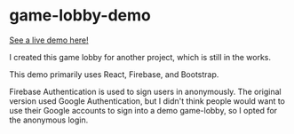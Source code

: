 # game-lobby-demo

[See a live demo here!](https://game-lobby-demo.web.app/)   

I created this game lobby for another project, which is still in the works.  

This demo primarily uses React, Firebase, and Bootstrap.  

Firebase Authentication is used to sign users in anonymously. The original version used Google Authentication, but I didn't think people would want to use their Google accounts to sign into a demo game-lobby, so I opted for the anonymous login.  
